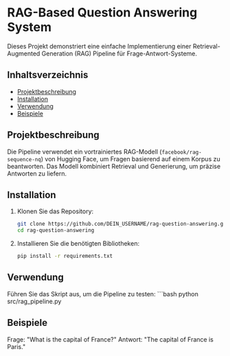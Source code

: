 # RAG-Based Question Answering System

Dieses Projekt demonstriert eine einfache Implementierung einer Retrieval-Augmented Generation (RAG) Pipeline für Frage-Antwort-Systeme.

## Inhaltsverzeichnis
- [Projektbeschreibung](#projektbeschreibung)
- [Installation](#installation)
- [Verwendung](#verwendung)
- [Beispiele](#beispiele)

## Projektbeschreibung
Die Pipeline verwendet ein vortrainiertes RAG-Modell (`facebook/rag-sequence-nq`) von Hugging Face, um Fragen basierend auf einem Korpus zu beantworten. Das Modell kombiniert Retrieval und Generierung, um präzise Antworten zu liefern.

## Installation
1. Klonen Sie das Repository:
   ```bash
   git clone https://github.com/DEIN_USERNAME/rag-question-answering.git
   cd rag-question-answering

2. Installieren Sie die benötigten Bibliotheken:
    ```bash
    pip install -r requirements.txt

## Verwendung
Führen Sie das Skript aus, um die Pipeline zu testen:
    ```bash
    python src/rag_pipeline.py

## Beispiele
Frage: "What is the capital of France?"
Antwort: "The capital of France is Paris."